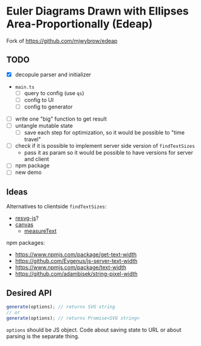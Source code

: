 # Euler Diagrams Drawn with Ellipses Area-Proportionally (Edeap)

Fork of https://github.com/mjwybrow/edeap

## TODO

- [x] decopule parser and initializer
- `main.ts`
  - [ ] query to config (use `qs`)
  - [ ] config to UI
  - [ ] config to generator
- [ ] write one "big" function to get result
- [ ] untangle mutable state
  - [ ] save each step for optimization, so it would be possible to "time travel"
- [ ] check if it is possible to implement server side version of `findTextSizes`
  - pass it as param so it would be possible to have versions for server and client
- [ ] npm package
- [ ] new demo

## Ideas

Alternatives to clientside `findTextSizes`:

- [resvg-js](https://github.com/yisibl/resvg-js)?
- [canvas](https://github.com/Brooooooklyn/canvas)
  - [measureText](https://developer.mozilla.org/en-US/docs/Web/API/CanvasRenderingContext2D/measureText)

npm packages:

- https://www.npmjs.com/package/get-text-width
- https://github.com/Evgenus/js-server-text-width
- https://www.npmjs.com/package/text-width
- https://github.com/adambisek/string-pixel-width

## Desired API

```ts
generate(options); // returns SVG string
// or
generate(options); // returns Promise<SVG string>
```

`options` should be JS object. Code about saving state to URL or about parsing is the separate thing.
